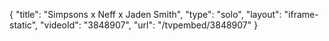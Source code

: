 {
    "title": "Simpsons x Neff x Jaden Smith",
    "type": "solo",
    "layout": "iframe-static",
    "videoId": "3848907",
    "url": "\/tvpembed\/3848907"
}